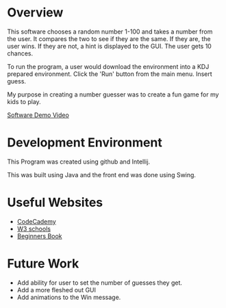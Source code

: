 # Overview

This software chooses a random number 1-100 and takes a number from the user. It compares the two to see if they are the same. If they are, the user wins. If they are not, a hint is displayed to the GUI. The user gets 10 chances.

To run the program, a user would download the environment into a KDJ prepared environment. Click the 'Run' button from the main menu. Insert guess.

My purpose in creating a number guesser was to create a fun game for my kids to play.

[Software Demo Video](http://youtube.link.goes.here)

# Development Environment

This Program was created using github and Intellij. 

This was built using Java and the front end was done using Swing. 

# Useful Websites


- [CodeCademy](http://www.codecademy.com)
- [W3 schools](https://www.w3schools.com/java/ref_keyword_implements.asp)
- [Beginners Book](https://beginnersbook.com/java-collections-tutorials/)


# Future Work


- Add ability for user to set the number of guesses they get.
- Add a more fleshed out GUI
- Add animations to the Win message.